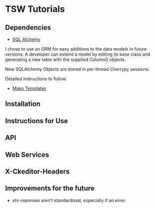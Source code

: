 # TSW Tutorials

## Dependencies

* [SQL Alchemy](http://www.sqlalchemy.org/)

I chose to use an ORM for easy additions to the data models in future versions. A developer can extend a model by editing its base class and generating a new table with the supplied Column() objects. 

New SQLAlchemy Objects are stored in per-thread Cherrypy sessions.

Detailed instructions to follow.

* [Mako Templates](http://www.makotemplates.org/)

## Installation

## Instructions for Use

## API

## Web Services

## X-Ckeditor-Headers

## Improvements for the future
* xhr-reponses aren't standardized, especially if an error.